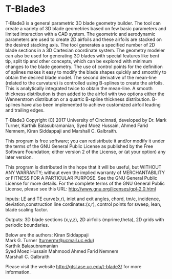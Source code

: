 # T-Blade3
T-Blade3 is a general parametric 3D blade geometry builder. The tool can create a variety of 3D blade geometries based on few basic parameters and limited interaction with a CAD system. The geometric and aerodynamic parameters are used to create 2D airfoils and these airfoils are stacked on the desired stacking axis. The tool generates a specified number of 2D blade sections in a 3D Cartesian coordinate system. The geometry modeler can also be used for generating 3D blades with special features like bent tip, split tip and other concepts, which can be explored with minimum changes to the blade geometry. The use of control points for the definition of splines makes it easy to modify the blade shapes quickly and smoothly to obtain the desired blade model. The second derivative of the mean-line (related to the curvature) is controlled using B-splines to create the airfoils. This is analytically integrated twice to obtain the mean-line. A smooth thickness distribution is then added to the airfoil with two options either the Wennerstrom distribution or a quartic B-spline thickness distribution. B-splines have also been implemented to achieve customized airfoil leading and trailing edges.

T-Blade3 Copyright (C) 2017 University of Cincinnati, developed by Dr. Mark Turner, Karthik  Balasubramanian, Syed Moez Hussain, Ahmed Farid Nemnem, Kiran Siddappaji and Marshall C. Galbraith.

This program is free software; you can redistribute it and/or modify it under the terms of the GNU General Public License as published by the Free Software Foundation; either version 2 of the License, or (at your option) any later version.

This program is distributed in the hope that it will be useful, but WITHOUT ANY WARRANTY; without even the implied warranty of MERCHANTABILITY or FITNESS FOR A PARTICULAR PURPOSE. See the GNU General Public License for more details.  For the complete terms of the GNU General Public License, please see this URL:
http://www.gnu.org/licenses/gpl-2.0.html 

Inputs: LE and TE curve(x,r), inlet and exit angles, chord, tm/c, incidence, deviation,construction line cordinates:(x,r),
        control points for sweep, lean, blade scaling factor. 
        
Outputs: 3D blade sections (x,y,z), 2D airfoils (mprime,theta), 2D grids with periodic boundaries.

Below are the authors:
Kiran Siddappaji         
Mark G. Turner (turnermr@ucmail.uc.edu)           
Karthik Balasubramanian  
Syed Moez Hussain Mahmood
Ahmed Farid Nemnem             
Marshall C. Galbraith  


Please visit the website http://gtsl.ase.uc.edu/t-blade3/ for more information.
